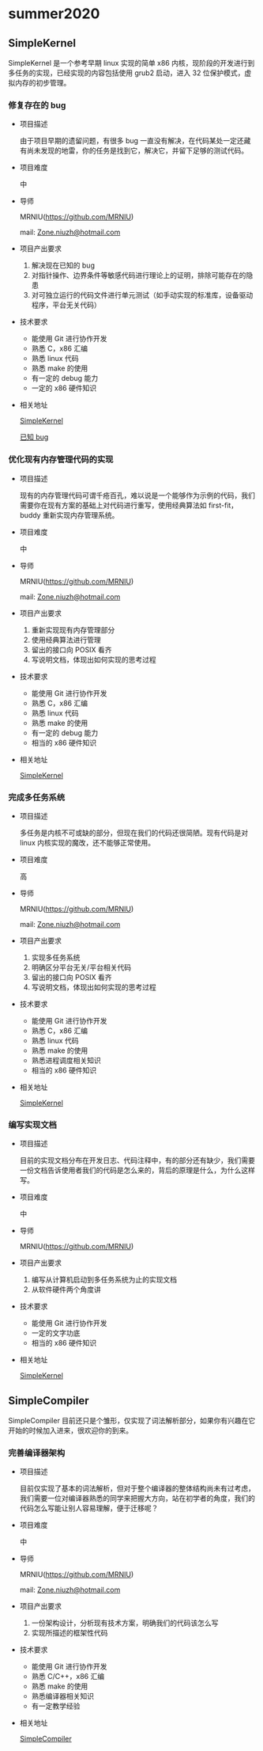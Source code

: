 # summer2020

## SimpleKernel

SimpleKernel 是一个参考早期 linux 实现的简单 x86 内核，现阶段的开发进行到多任务的实现，已经实现的内容包括使用 grub2 启动，进入 32 位保护模式，虚拟内存的初步管理。

### 修复存在的 bug

- 项目描述

    由于项目早期的遗留问题，有很多 bug 一直没有解决，在代码某处一定还藏有尚未发现的地雷，你的任务是找到它，解决它，并留下足够的测试代码。

- 项目难度

    中

- 导师

    MRNIU(https://github.com/MRNIU)
    
    mail: Zone.niuzh@hotmail.com

- 项目产出要求

    1. 解决现在已知的 bug
    2. 对指针操作、边界条件等敏感代码进行理论上的证明，排除可能存在的隐患
    3. 对可独立运行的代码文件进行单元测试（如手动实现的标准库，设备驱动程序，平台无关代码）

- 技术要求

    - 能使用 Git 进行协作开发
    - 熟悉 C，x86 汇编
    - 熟悉 linux 代码
    - 熟悉 make 的使用
    - 有一定的 debug 能力
    - 一定的 x86 硬件知识

- 相关地址

    [SimpleKernel](https://github.com/Simple-XX/SimpleKernel)

    [已知 bug](https://github.com/Simple-XX/SimpleKernel/issues)

### 优化现有内存管理代码的实现

- 项目描述

    现有的内存管理代码可谓千疮百孔，难以说是一个能够作为示例的代码，我们需要你在现有方案的基础上对代码进行重写，使用经典算法如 first-fit，buddy 重新实现内存管理系统。 

- 项目难度

    中

- 导师

    MRNIU(https://github.com/MRNIU)
    
    mail: Zone.niuzh@hotmail.com

- 项目产出要求

    1. 重新实现现有内存管理部分
    2. 使用经典算法进行管理
    3. 留出的接口向 POSIX 看齐
    4. 写说明文档，体现出如何实现的思考过程

- 技术要求

    - 能使用 Git 进行协作开发
    - 熟悉 C，x86 汇编
    - 熟悉 linux 代码
    - 熟悉 make 的使用
    - 有一定的 debug 能力
    - 相当的 x86 硬件知识

- 相关地址

    [SimpleKernel](https://github.com/Simple-XX/SimpleKernel)

### 完成多任务系统

- 项目描述

    多任务是内核不可或缺的部分，但现在我们的代码还很简陋。现有代码是对 linux 内核实现的魔改，还不能够正常使用。

- 项目难度

    高

- 导师

    MRNIU(https://github.com/MRNIU)
    
    mail: Zone.niuzh@hotmail.com

- 项目产出要求

    1. 实现多任务系统
    2. 明确区分平台无关/平台相关代码
    3. 留出的接口向 POSIX 看齐
    4. 写说明文档，体现出如何实现的思考过程

- 技术要求

    - 能使用 Git 进行协作开发
    - 熟悉 C，x86 汇编
    - 熟悉 linux 代码
    - 熟悉 make 的使用
    - 熟悉进程调度相关知识
    - 相当的 x86 硬件知识

- 相关地址

    [SimpleKernel](https://github.com/Simple-XX/SimpleKernel)



### 编写实现文档

- 项目描述

    目前的实现文档分布在开发日志、代码注释中，有的部分还有缺少，我们需要一份文档告诉使用者我们的代码是怎么来的，背后的原理是什么，为什么这样写。

- 项目难度

    中

- 导师

    MRNIU(https://github.com/MRNIU)

- 项目产出要求

    1. 编写从计算机启动到多任务系统为止的实现文档
    2. 从软件硬件两个角度讲

- 技术要求

    - 能使用 Git 进行协作开发
    - 一定的文字功底
    - 相当的 x86 硬件知识

- 相关地址

    [SimpleKernel](https://github.com/Simple-XX/SimpleKernel)



## SimpleCompiler

SimpleCompiler 目前还只是个雏形，仅实现了词法解析部分，如果你有兴趣在它开始的时候加入进来，很欢迎你的到来。



### 完善编译器架构

- 项目描述

    目前仅实现了基本的词法解析，但对于整个编译器的整体结构尚未有过考虑，我们需要一位对编译器熟悉的同学来把握大方向，站在初学者的角度，我们的代码怎么写能让别人容易理解，便于迁移呢？

- 项目难度

    中

- 导师

    MRNIU(https://github.com/MRNIU)
    
    mail: Zone.niuzh@hotmail.com

- 项目产出要求

    1. 一份架构设计，分析现有技术方案，明确我们的代码该怎么写
    2. 实现所描述的框架性代码

- 技术要求

    - 能使用 Git 进行协作开发
    - 熟悉 C/C++，x86 汇编
    - 熟悉 make 的使用
    - 熟悉编译器相关知识
    - 有一定教学经验

- 相关地址

    [SimpleCompiler](https://github.com/Simple-XX/SimpleCompiler)

